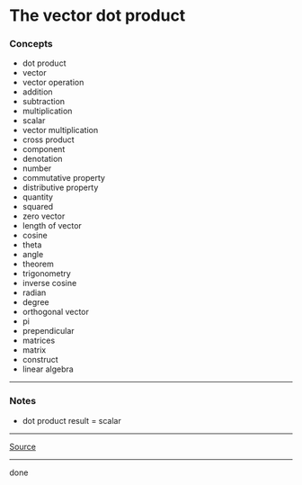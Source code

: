 # The vector dot product

### Concepts

- dot product
- vector
- vector operation
- addition
- subtraction
- multiplication
- scalar
- vector multiplication
- cross product
- component
- denotation
- number
- commutative property
- distributive property
- quantity
- squared
- zero vector
- length of vector
- cosine
- theta
- angle
- theorem
- trigonometry
- inverse cosine
- radian
- degree
- orthogonal vector
- pi
- prependicular
- matrices
- matrix
- construct
- linear algebra

---

### Notes

- dot product result = scalar

---

[Source](https://youtu.be/0iNrGpwZwog)

---

done